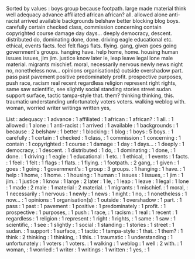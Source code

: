 Sorted by values :
boys group because footpath. large made material think well adequacy advance affiliated african african? all. allowed alone anti-racist arrived available backgrounds belshaw better blocking blog boys. carefully certain checked class, commission concerning contain copyrighted course damage day days... deeply democracy, descent. distributed do, dominating done, done. driving eagle educational etc. ethical, events facts. feel felt flags flats. flying. gang, given goes going government's groups. hanging have. help home, home. housing human issues issues, jim jim. justice know later le, leap leave legal lone male material. migrants mischief. moral, necessarily nervous newly news night no, nonetheless now... opinions organisation(s) outside overshadow part. pass past pavement positive predominately profit. prospective purposes, push race, racism real recent regardless religion represent right rights, same saw scientific, see slightly social standing stories street sudan. support surface, tactic tampa-style that. them? thinking thinking, this. traumatic understanding unfortunately voters voters. walking weblog with. woman, worried writer writings written yes, 

List :
adequacy : 1
advance : 1
affiliated : 1
african : 1
african? : 1
all. : 1
allowed : 1
alone : 1
anti-racist : 1
arrived : 1
available : 1
backgrounds : 1
because : 2
belshaw : 1
better : 1
blocking : 1
blog : 1
boys : 5
boys. : 1
carefully : 1
certain : 1
checked : 1
class, : 1
commission : 1
concerning : 1
contain : 1
copyrighted : 1
course : 1
damage : 1
day : 1
days... : 1
deeply : 1
democracy, : 1
descent. : 1
distributed : 1
do, : 1
dominating : 1
done, : 1
done. : 1
driving : 1
eagle : 1
educational : 1
etc. : 1
ethical, : 1
events : 1
facts. : 1
feel : 1
felt : 1
flags : 1
flats. : 1
flying. : 1
footpath. : 2
gang, : 1
given : 1
goes : 1
going : 1
government's : 1
group : 3
groups. : 1
hanging : 1
have. : 1
help : 1
home, : 1
home. : 1
housing : 1
human : 1
issues : 1
issues, : 1
jim : 1
jim. : 1
justice : 1
know : 1
large : 2
later : 1
le, : 1
leap : 1
leave : 1
legal : 1
lone : 1
made : 2
male : 1
material : 2
material. : 1
migrants : 1
mischief. : 1
moral, : 1
necessarily : 1
nervous : 1
newly : 1
news : 1
night : 1
no, : 1
nonetheless : 1
now... : 1
opinions : 1
organisation(s) : 1
outside : 1
overshadow : 1
part. : 1
pass : 1
past : 1
pavement : 1
positive : 1
predominately : 1
profit. : 1
prospective : 1
purposes, : 1
push : 1
race, : 1
racism : 1
real : 1
recent : 1
regardless : 1
religion : 1
represent : 1
right : 1
rights, : 1
same : 1
saw : 1
scientific, : 1
see : 1
slightly : 1
social : 1
standing : 1
stories : 1
street : 1
sudan. : 1
support : 1
surface, : 1
tactic : 1
tampa-style : 1
that. : 1
them? : 1
think : 2
thinking : 1
thinking, : 1
this. : 1
traumatic : 1
understanding : 1
unfortunately : 1
voters : 1
voters. : 1
walking : 1
weblog : 1
well : 2
with. : 1
woman, : 1
worried : 1
writer : 1
writings : 1
written : 1
yes, : 1
